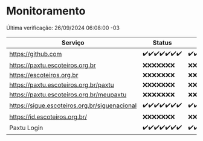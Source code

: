 # Monitoramento

Última verificação: 26/09/2024 06:08:00 -03

|Serviço|Status|Últimas 24h|
|---|---|---|
|https://github.com|<span title="2024-09-19: OK=23">✔️</span><span title="2024-09-20: OK=23">✔️</span><span title="2024-09-21: OK=23">✔️</span><span title="2024-09-22: OK=23">✔️</span><span title="2024-09-23: OK=23">✔️</span><span title="2024-09-24: OK=23">✔️</span><span title="2024-09-25: OK=8">✔️</span>|<span title="25/09/2024 06:08:00 -03 : 200">✔️</span><span title="25/09/2024 07:09:00 -03 : 200">✔️</span><span title="25/09/2024 08:07:00 -03 : 200">✔️</span><span title="25/09/2024 09:15:00 -03 : 200">✔️</span><span title="25/09/2024 10:18:00 -03 : 200">✔️</span><span title="25/09/2024 11:07:00 -03 : 200">✔️</span><span title="25/09/2024 12:08:00 -03 : 200">✔️</span><span title="25/09/2024 13:09:00 -03 : 200">✔️</span><span title="25/09/2024 14:07:00 -03 : 200">✔️</span><span title="25/09/2024 15:10:00 -03 : 200">✔️</span><span title="25/09/2024 16:06:00 -03 : 200">✔️</span><span title="25/09/2024 17:09:00 -03 : 200">✔️</span><span title="25/09/2024 18:07:00 -03 : 200">✔️</span><span title="25/09/2024 19:07:00 -03 : 200">✔️</span><span title="25/09/2024 20:07:00 -03 : 200">✔️</span><span title="25/09/2024 21:39:00 -03 : 200">✔️</span><span title="25/09/2024 23:10:00 -03 : 200">✔️</span><span title="26/09/2024 00:14:00 -03 : 200">✔️</span><span title="26/09/2024 01:10:00 -03 : 200">✔️</span><span title="26/09/2024 02:08:00 -03 : 200">✔️</span><span title="26/09/2024 03:11:00 -03 : 200">✔️</span><span title="26/09/2024 04:08:00 -03 : 200">✔️</span><span title="26/09/2024 05:11:00 -03 : 200">✔️</span><span title="26/09/2024 06:08:00 -03 : 200">✔️</span>|
|https://paxtu.escoteiros.org.br|<span title="2024-09-19: Falhas=23">❌</span><span title="2024-09-20: Falhas=23">❌</span><span title="2024-09-21: Falhas=23">❌</span><span title="2024-09-22: Falhas=23">❌</span><span title="2024-09-23: Falhas=23">❌</span><span title="2024-09-24: Falhas=23">❌</span><span title="2024-09-25: Falhas=8">❌</span>|<span title="25/09/2024 06:08:00 -03 : 403">❌</span><span title="25/09/2024 07:09:00 -03 : 403">❌</span><span title="25/09/2024 08:07:00 -03 : 403">❌</span><span title="25/09/2024 09:15:00 -03 : 403">❌</span><span title="25/09/2024 10:18:00 -03 : 403">❌</span><span title="25/09/2024 11:07:00 -03 : 403">❌</span><span title="25/09/2024 12:08:00 -03 : 403">❌</span><span title="25/09/2024 13:09:00 -03 : 403">❌</span><span title="25/09/2024 14:07:00 -03 : 403">❌</span><span title="25/09/2024 15:10:00 -03 : 403">❌</span><span title="25/09/2024 16:06:00 -03 : 403">❌</span><span title="25/09/2024 17:09:00 -03 : 403">❌</span><span title="25/09/2024 18:07:00 -03 : 403">❌</span><span title="25/09/2024 19:07:00 -03 : 403">❌</span><span title="25/09/2024 20:07:00 -03 : 403">❌</span><span title="25/09/2024 21:39:00 -03 : 403">❌</span><span title="25/09/2024 23:10:00 -03 : 403">❌</span><span title="26/09/2024 00:14:00 -03 : 403">❌</span><span title="26/09/2024 01:10:00 -03 : 403">❌</span><span title="26/09/2024 02:08:00 -03 : 403">❌</span><span title="26/09/2024 03:11:00 -03 : 403">❌</span><span title="26/09/2024 04:08:00 -03 : 403">❌</span><span title="26/09/2024 05:11:00 -03 : 403">❌</span><span title="26/09/2024 06:08:00 -03 : 403">❌</span>|
|https://escoteiros.org.br|<span title="2024-09-19: Falhas=23">❌</span><span title="2024-09-20: Falhas=23">❌</span><span title="2024-09-21: Falhas=23">❌</span><span title="2024-09-22: Falhas=23">❌</span><span title="2024-09-23: Falhas=23">❌</span><span title="2024-09-24: Falhas=23">❌</span><span title="2024-09-25: Falhas=8">❌</span>|<span title="25/09/2024 06:08:00 -03 : 403">❌</span><span title="25/09/2024 07:09:00 -03 : 403">❌</span><span title="25/09/2024 08:07:00 -03 : 403">❌</span><span title="25/09/2024 09:15:00 -03 : 403">❌</span><span title="25/09/2024 10:18:00 -03 : 403">❌</span><span title="25/09/2024 11:07:00 -03 : 403">❌</span><span title="25/09/2024 12:08:00 -03 : 403">❌</span><span title="25/09/2024 13:09:00 -03 : 403">❌</span><span title="25/09/2024 14:07:00 -03 : 403">❌</span><span title="25/09/2024 15:10:00 -03 : 403">❌</span><span title="25/09/2024 16:06:00 -03 : 403">❌</span><span title="25/09/2024 17:09:00 -03 : 403">❌</span><span title="25/09/2024 18:07:00 -03 : 403">❌</span><span title="25/09/2024 19:07:00 -03 : 403">❌</span><span title="25/09/2024 20:07:00 -03 : 403">❌</span><span title="25/09/2024 21:39:00 -03 : 403">❌</span><span title="25/09/2024 23:10:00 -03 : 403">❌</span><span title="26/09/2024 00:14:00 -03 : 403">❌</span><span title="26/09/2024 01:10:00 -03 : 403">❌</span><span title="26/09/2024 02:08:00 -03 : 403">❌</span><span title="26/09/2024 03:11:00 -03 : 403">❌</span><span title="26/09/2024 04:08:00 -03 : 403">❌</span><span title="26/09/2024 05:11:00 -03 : 403">❌</span><span title="26/09/2024 06:08:00 -03 : 403">❌</span>|
|https://paxtu.escoteiros.org.br/paxtu|<span title="2024-09-19: Falhas=23">❌</span><span title="2024-09-20: Falhas=23">❌</span><span title="2024-09-21: Falhas=23">❌</span><span title="2024-09-22: Falhas=23">❌</span><span title="2024-09-23: Falhas=23">❌</span><span title="2024-09-24: Falhas=23">❌</span><span title="2024-09-25: Falhas=8">❌</span>|<span title="25/09/2024 06:08:00 -03 : 403">❌</span><span title="25/09/2024 07:09:00 -03 : 403">❌</span><span title="25/09/2024 08:07:00 -03 : 403">❌</span><span title="25/09/2024 09:15:00 -03 : 403">❌</span><span title="25/09/2024 10:18:00 -03 : 403">❌</span><span title="25/09/2024 11:07:00 -03 : 403">❌</span><span title="25/09/2024 12:08:00 -03 : 403">❌</span><span title="25/09/2024 13:09:00 -03 : 403">❌</span><span title="25/09/2024 14:07:00 -03 : 403">❌</span><span title="25/09/2024 15:10:00 -03 : 403">❌</span><span title="25/09/2024 16:06:00 -03 : 403">❌</span><span title="25/09/2024 17:09:00 -03 : 403">❌</span><span title="25/09/2024 18:07:00 -03 : 403">❌</span><span title="25/09/2024 19:07:00 -03 : 403">❌</span><span title="25/09/2024 20:07:00 -03 : 403">❌</span><span title="25/09/2024 21:39:00 -03 : 403">❌</span><span title="25/09/2024 23:10:00 -03 : 403">❌</span><span title="26/09/2024 00:14:00 -03 : 403">❌</span><span title="26/09/2024 01:10:00 -03 : 403">❌</span><span title="26/09/2024 02:08:00 -03 : 403">❌</span><span title="26/09/2024 03:11:00 -03 : 403">❌</span><span title="26/09/2024 04:08:00 -03 : 403">❌</span><span title="26/09/2024 05:11:00 -03 : 403">❌</span><span title="26/09/2024 06:08:00 -03 : 403">❌</span>|
|https://paxtu.escoteiros.org.br/meupaxtu|<span title="2024-09-19: Falhas=23">❌</span><span title="2024-09-20: Falhas=23">❌</span><span title="2024-09-21: Falhas=23">❌</span><span title="2024-09-22: Falhas=23">❌</span><span title="2024-09-23: Falhas=23">❌</span><span title="2024-09-24: Falhas=23">❌</span><span title="2024-09-25: Falhas=8">❌</span>|<span title="25/09/2024 06:08:00 -03 : 403">❌</span><span title="25/09/2024 07:09:00 -03 : 403">❌</span><span title="25/09/2024 08:07:00 -03 : 403">❌</span><span title="25/09/2024 09:15:00 -03 : 403">❌</span><span title="25/09/2024 10:18:00 -03 : 403">❌</span><span title="25/09/2024 11:07:00 -03 : 403">❌</span><span title="25/09/2024 12:08:00 -03 : 403">❌</span><span title="25/09/2024 13:09:00 -03 : 403">❌</span><span title="25/09/2024 14:07:00 -03 : 403">❌</span><span title="25/09/2024 15:10:00 -03 : 403">❌</span><span title="25/09/2024 16:06:00 -03 : 403">❌</span><span title="25/09/2024 17:09:00 -03 : 403">❌</span><span title="25/09/2024 18:07:00 -03 : 403">❌</span><span title="25/09/2024 19:07:00 -03 : 403">❌</span><span title="25/09/2024 20:07:00 -03 : 403">❌</span><span title="25/09/2024 21:39:00 -03 : 403">❌</span><span title="25/09/2024 23:10:00 -03 : 403">❌</span><span title="26/09/2024 00:14:00 -03 : 403">❌</span><span title="26/09/2024 01:10:00 -03 : 403">❌</span><span title="26/09/2024 02:08:00 -03 : 403">❌</span><span title="26/09/2024 03:11:00 -03 : 403">❌</span><span title="26/09/2024 04:08:00 -03 : 403">❌</span><span title="26/09/2024 05:11:00 -03 : 403">❌</span><span title="26/09/2024 06:08:00 -03 : 403">❌</span>|
|https://sigue.escoteiros.org.br/siguenacional|<span title="2024-09-19: OK=23">✔️</span><span title="2024-09-20: OK=23">✔️</span><span title="2024-09-21: OK=23">✔️</span><span title="2024-09-22: OK=23">✔️</span><span title="2024-09-23: OK=23">✔️</span><span title="2024-09-24: OK=23">✔️</span><span title="2024-09-25: OK=8">✔️</span>|<span title="25/09/2024 06:08:00 -03 : 200">✔️</span><span title="25/09/2024 07:09:00 -03 : 200">✔️</span><span title="25/09/2024 08:07:00 -03 : 200">✔️</span><span title="25/09/2024 09:15:00 -03 : 200">✔️</span><span title="25/09/2024 10:18:00 -03 : 200">✔️</span><span title="25/09/2024 11:07:00 -03 : 200">✔️</span><span title="25/09/2024 12:08:00 -03 : 200">✔️</span><span title="25/09/2024 13:09:00 -03 : 200">✔️</span><span title="25/09/2024 14:07:00 -03 : 200">✔️</span><span title="25/09/2024 15:10:00 -03 : 200">✔️</span><span title="25/09/2024 16:06:00 -03 : 200">✔️</span><span title="25/09/2024 17:09:00 -03 : 200">✔️</span><span title="25/09/2024 18:07:00 -03 : 200">✔️</span><span title="25/09/2024 19:07:00 -03 : 200">✔️</span><span title="25/09/2024 20:07:00 -03 : 200">✔️</span><span title="25/09/2024 21:39:00 -03 : 200">✔️</span><span title="25/09/2024 23:10:00 -03 : 200">✔️</span><span title="26/09/2024 00:14:00 -03 : 200">✔️</span><span title="26/09/2024 01:10:00 -03 : 200">✔️</span><span title="26/09/2024 02:08:00 -03 : 200">✔️</span><span title="26/09/2024 03:11:00 -03 : 200">✔️</span><span title="26/09/2024 04:08:00 -03 : 200">✔️</span><span title="26/09/2024 05:11:00 -03 : 200">✔️</span><span title="26/09/2024 06:08:00 -03 : 200">✔️</span>|
|https://id.escoteiros.org.br/|<span title="2024-09-19: Falhas=23">❌</span><span title="2024-09-20: Falhas=23">❌</span><span title="2024-09-21: Falhas=23">❌</span><span title="2024-09-22: Falhas=23">❌</span><span title="2024-09-23: Falhas=23">❌</span><span title="2024-09-24: Falhas=23">❌</span><span title="2024-09-25: Falhas=8">❌</span>|<span title="25/09/2024 06:08:00 -03 : 403">❌</span><span title="25/09/2024 07:09:00 -03 : 403">❌</span><span title="25/09/2024 08:07:00 -03 : 403">❌</span><span title="25/09/2024 09:15:00 -03 : 403">❌</span><span title="25/09/2024 10:18:00 -03 : 403">❌</span><span title="25/09/2024 11:07:00 -03 : 403">❌</span><span title="25/09/2024 12:08:00 -03 : 403">❌</span><span title="25/09/2024 13:09:00 -03 : 403">❌</span><span title="25/09/2024 14:07:00 -03 : 403">❌</span><span title="25/09/2024 15:10:00 -03 : 403">❌</span><span title="25/09/2024 16:06:00 -03 : 403">❌</span><span title="25/09/2024 17:09:00 -03 : 403">❌</span><span title="25/09/2024 18:07:00 -03 : 403">❌</span><span title="25/09/2024 19:07:00 -03 : 403">❌</span><span title="25/09/2024 20:07:00 -03 : 403">❌</span><span title="25/09/2024 21:39:00 -03 : 403">❌</span><span title="25/09/2024 23:10:00 -03 : 403">❌</span><span title="26/09/2024 00:14:00 -03 : 403">❌</span><span title="26/09/2024 01:10:00 -03 : 403">❌</span><span title="26/09/2024 02:08:00 -03 : 403">❌</span><span title="26/09/2024 03:11:00 -03 : 403">❌</span><span title="26/09/2024 04:08:00 -03 : 403">❌</span><span title="26/09/2024 05:11:00 -03 : 403">❌</span><span title="26/09/2024 06:08:00 -03 : 403">❌</span>|
|Paxtu Login|<span title="2024-09-19: OK=23">✔️</span><span title="2024-09-20: OK=23">✔️</span><span title="2024-09-21: OK=23">✔️</span><span title="2024-09-22: OK=23">✔️</span><span title="2024-09-23: OK=23">✔️</span><span title="2024-09-24: OK=23">✔️</span><span title="2024-09-25: OK=8">✔️</span>|<span title="25/09/2024 06:08:00 -03 : 200">✔️</span><span title="25/09/2024 07:09:00 -03 : 200">✔️</span><span title="25/09/2024 08:07:00 -03 : 200">✔️</span><span title="25/09/2024 09:15:00 -03 : 200">✔️</span><span title="25/09/2024 10:18:00 -03 : 200">✔️</span><span title="25/09/2024 11:07:00 -03 : 200">✔️</span><span title="25/09/2024 12:08:00 -03 : 200">✔️</span><span title="25/09/2024 13:09:00 -03 : 200">✔️</span><span title="25/09/2024 14:07:00 -03 : 200">✔️</span><span title="25/09/2024 15:10:00 -03 : 200">✔️</span><span title="25/09/2024 16:06:00 -03 : 200">✔️</span><span title="25/09/2024 17:09:00 -03 : 200">✔️</span><span title="25/09/2024 18:07:00 -03 : 200">✔️</span><span title="25/09/2024 19:07:00 -03 : 200">✔️</span><span title="25/09/2024 20:07:00 -03 : 200">✔️</span><span title="25/09/2024 21:39:00 -03 : 200">✔️</span><span title="25/09/2024 23:10:00 -03 : 200">✔️</span><span title="26/09/2024 00:14:00 -03 : 200">✔️</span><span title="26/09/2024 01:10:00 -03 : 200">✔️</span><span title="26/09/2024 02:08:00 -03 : 200">✔️</span><span title="26/09/2024 03:11:00 -03 : 200">✔️</span><span title="26/09/2024 04:08:00 -03 : 200">✔️</span><span title="26/09/2024 05:11:00 -03 : 200">✔️</span><span title="26/09/2024 06:08:00 -03 : 200">✔️</span>|
